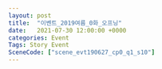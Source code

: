 ```yaml
---
layout: post
title:  "이벤트_2019여름_0화_오프닝"
date:   2021-07-30 12:00:00 +0000
categories: Event
Tags: Story Event
SceneCode: ["scene_evt190627_cp0_q1_s10"]
---
```


